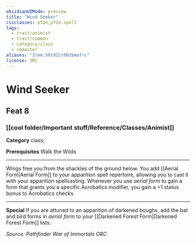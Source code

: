 ```yaml
---
obsidianUIMode: preview
title: "Wind Seeker"
cssclasses: pf2e,pf2e-spell
tags:
  - trait/animist
  - trait/common
  - category/class
  - remaster
aliases: "Item.SOt8Zct0HJbmofrc"
license: ORC
---
```

# Wind Seeker
## Feat 8
### [[cool folder/Important stuff/Reference/Classes/Animist]]

**Category** class; 



**Prerequisites** Walk the Wilds
* * *
Wings free you from the shackles of the ground below. You add [[Aerial Form|Aerial Form]] to your apparition spell repertoire, allowing you to cast it with your apparition spellcasting. Whenever you use _aerial form_ to gain a form that grants you a specific Acrobatics modifier, you gain a +1 status bonus to Acrobatics checks.

* * *

**Special** If you are attuned to an apparition of darkened boughs, add the bat and bird forms in _aerial form_ to your [[Darkened Forest Form|Darkened Forest Form]] lists.

*Source: Pathfinder War of Immortals*
*ORC*